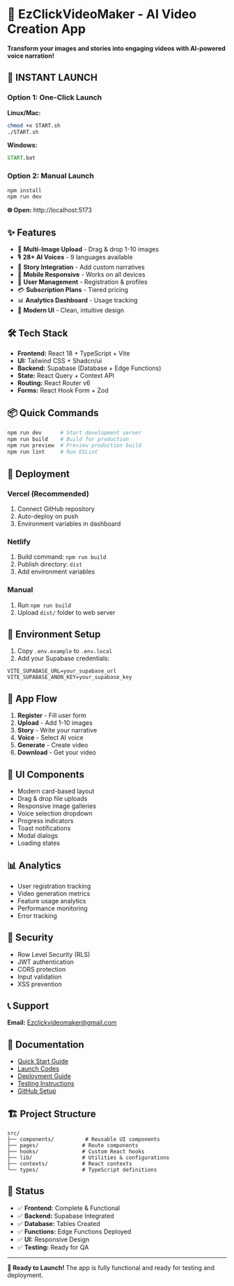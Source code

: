 # 🚀 EzClickVideoMaker - AI Video Creation App

**Transform your images and stories into engaging videos with AI-powered voice narration!**

## 🎯 INSTANT LAUNCH

### Option 1: One-Click Launch
**Linux/Mac:**
```bash
chmod +x START.sh
./START.sh
```

**Windows:**
```cmd
START.bat
```

### Option 2: Manual Launch
```bash
npm install
npm run dev
```

**🌐 Open:** http://localhost:5173

## ✨ Features

- 📸 **Multi-Image Upload** - Drag & drop 1-10 images
- 🎙️ **28+ AI Voices** - 9 languages available
- 📝 **Story Integration** - Add custom narratives
- 📱 **Mobile Responsive** - Works on all devices
- 🔐 **User Management** - Registration & profiles
- 💳 **Subscription Plans** - Tiered pricing
- 📊 **Analytics Dashboard** - Usage tracking
- 🎨 **Modern UI** - Clean, intuitive design

## 🛠️ Tech Stack

- **Frontend:** React 18 + TypeScript + Vite
- **UI:** Tailwind CSS + Shadcn/ui
- **Backend:** Supabase (Database + Edge Functions)
- **State:** React Query + Context API
- **Routing:** React Router v6
- **Forms:** React Hook Form + Zod

## 📦 Quick Commands

```bash
npm run dev      # Start development server
npm run build    # Build for production
npm run preview  # Preview production build
npm run lint     # Run ESLint
```

## 🚀 Deployment

### Vercel (Recommended)
1. Connect GitHub repository
2. Auto-deploy on push
3. Environment variables in dashboard

### Netlify
1. Build command: `npm run build`
2. Publish directory: `dist`
3. Add environment variables

### Manual
1. Run `npm run build`
2. Upload `dist/` folder to web server

## 🔧 Environment Setup

1. Copy `.env.example` to `.env.local`
2. Add your Supabase credentials:
```env
VITE_SUPABASE_URL=your_supabase_url
VITE_SUPABASE_ANON_KEY=your_supabase_key
```

## 📱 App Flow

1. **Register** - Fill user form
2. **Upload** - Add 1-10 images
3. **Story** - Write your narrative
4. **Voice** - Select AI voice
5. **Generate** - Create video
6. **Download** - Get your video

## 🎨 UI Components

- Modern card-based layout
- Drag & drop file uploads
- Responsive image galleries
- Voice selection dropdown
- Progress indicators
- Toast notifications
- Modal dialogs
- Loading states

## 📊 Analytics

- User registration tracking
- Video generation metrics
- Feature usage analytics
- Performance monitoring
- Error tracking

## 🔐 Security

- Row Level Security (RLS)
- JWT authentication
- CORS protection
- Input validation
- XSS prevention

## 📞 Support

**Email:** Ezclickvideomaker@gmail.com

## 📄 Documentation

- [Quick Start Guide](QUICK_START.md)
- [Launch Codes](LAUNCH_CODES.md)
- [Deployment Guide](DEPLOYMENT_GUIDE.md)
- [Testing Instructions](TESTING_INSTRUCTIONS.md)
- [GitHub Setup](GITHUB_SETUP.md)

## 🏗️ Project Structure

```
src/
├── components/          # Reusable UI components
├── pages/              # Route components
├── hooks/              # Custom React hooks
├── lib/                # Utilities & configurations
├── contexts/           # React contexts
└── types/              # TypeScript definitions
```

## 🎯 Status

- ✅ **Frontend:** Complete & Functional
- ✅ **Backend:** Supabase Integrated
- ✅ **Database:** Tables Created
- ✅ **Functions:** Edge Functions Deployed
- ✅ **UI:** Responsive Design
- ✅ **Testing:** Ready for QA

---

**🚀 Ready to Launch!** The app is fully functional and ready for testing and deployment.
